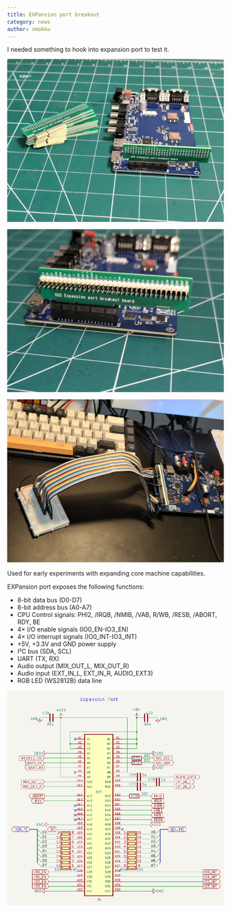 ```yaml
---
title: EXPansion port breakout
category: news
author: smokku
---
```


I needed something to hook into expansion port to test it.

![X65 DEV-board EXP port breakouts](/media/2025-09-29-EXP-boards.png)

![X65 DEV-board EXP port breakout](/media/2025-09-29-EXP-board.png)

![X65 DEV-board EXP port breakout board](/media/2025-10-05-EXP-breakout-board.png)

Used for early experiments with expanding core machine capabilities.

EXPansion port exposes the following functions:

- 8-bit data bus (D0-D7)
- 8-bit address bus (A0-A7)
- CPU Control signals:
  PHI2, /IRQB, /NMIB, /VAB, R/WB, /RESB, /ABORT, RDY, BE
- 4× I/O enable signals (IO0_EN-IO3_EN)
- 4× I/O interrupt signals (IO0_INT-IO3_INT)
- +5V, +3.3V and GND power supply
- I²C bus (SDA, SCL)
- UART (TX, RX)
- Audio output (MIX_OUT_L, MIX_OUT_R)
- Audio input (EXT_IN_L, EXT_IN_R, AUDIO_EXT3)
- RGB LED (WS2812B) data line

![X65 EXPansion port schematic](/media/2025-10-05_EXPansion-port-schematic.png)
